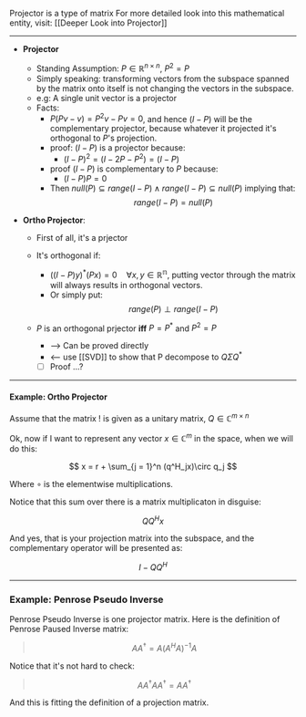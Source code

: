 Projector is a type of matrix
For more detailed look into this mathematical entity, visit: [[Deeper Look into Projector]]

---

* **Projector**
	* Standing Assumption: $P \in \mathbb{R}^{n\times n}$, $P^2 = P$
	* Simply speaking: transforming vectors from the subspace spanned by the matrix onto itself is not changing the vectors in the subspace. 
	* e.g: A single unit vector is a projector
	* Facts: 
		* $P(Pv - v) = P^2v - Pv = 0$, and hence $(I - P)$ will be the complementary projector, because whatever it projected it's orthogonal to $P$'s projection.
		* proof: $(I - P)$ is a projector because: 
			* $(I - P)^2 = (I - 2P - P^2) = (I - P)$
		* proof $(I - P)$ is complementary to $P$ because: 
			* $(I - P)P = 0$
		* Then $null(P)\subseteq range(I - P)\wedge range(I - P) \subseteq null(P)$ implying that:
		$$range(I - P) = null(P)$$
		
* **Ortho Projector**: 
	* First of all, it's a prjector
	* It's orthogonal if: 
		* $((I - P)y)^*(Px) = 0 \quad\forall x, y\in \mathbb{R^n}$, putting vector through the matrix will always results in orthogonal vectors. 
		* Or simply put: $$range(P) \perp range(I - P)$$
	
	* $P$ is an orthogonal prjector **iff** $P = P^*$ and $P^2 = P$
		* --> Can be proved directly 
		* <-- use [[SVD]] to show that P decompose to $Q\Sigma Q^*$
		* [ ] Proof ...? 

---

#### **Example: Ortho Projector**
Assume that the matrix $!$ is given as a unitary matrix, $Q \in \mathbb{C}^{m\times n}$

Ok, now if I want to represent any vector $x\in \mathbb{C}^{m}$ in the space, when we will do this: 

$$
x = r + \sum_{j = 1}^n (q^H_jx)\circ q_j
$$

Where $\circ$ is the elementwise multiplications. 

Notice that this sum over there is a matrix multiplicaton in disguise: 

$$QQ^Hx$$

And yes, that is your projection matrix into the subspace, and the complementary operator will be presented as: 

$$
I - QQ^H
$$

---
### **Example: Penrose Pseudo Inverse**

Penrose Pseudo Inverse is one projector matrix. Here is the definition of Penrose Paused Inverse matrix: 

>$$ AA^\dagger = A(A^HA)^{-1}A$$

Notice that it's not hard to check: 

> $$AA^\dagger AA^\dagger =AA^\dagger$$

And this is fitting the definition of a projection matrix. 

